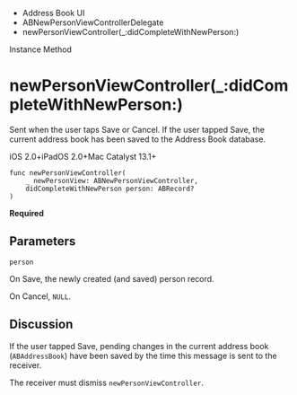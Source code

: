 

- Address Book UI
- ABNewPersonViewControllerDelegate
-  newPersonViewController(\_:didCompleteWithNewPerson:) 

Instance Method

# newPersonViewController(\_:didCompleteWithNewPerson:)

Sent when the user taps Save or Cancel. If the user tapped Save, the current address book has been saved to the Address Book database.

iOS 2.0+iPadOS 2.0+Mac Catalyst 13.1+

``` source
func newPersonViewController(
    _ newPersonView: ABNewPersonViewController,
    didCompleteWithNewPerson person: ABRecord?
)
```

**Required**

## Parameters 

`person`  

On Save, the newly created (and saved) person record.

On Cancel, `NULL`.

## Discussion

If the user tapped Save, pending changes in the current address book (`ABAddressBook`) have been saved by the time this message is sent to the receiver.

The receiver must dismiss `newPersonViewController`.

